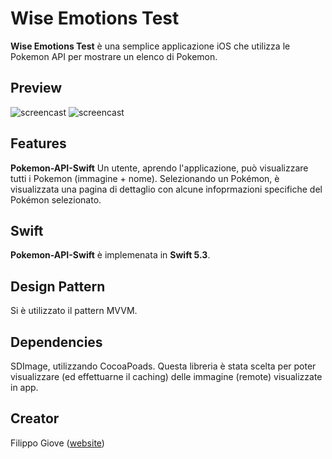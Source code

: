 # Wise Emotions Test

**Wise Emotions Test** è una semplice applicazione iOS che utilizza le Pokemon API per mostrare un elenco di Pokemon.
## Preview
![screencast](http://filippo-giove.com/public/image0.png)
![screencast](http://filippo-giove.com/public/image1.png)


## Features

**Pokemon-API-Swift**  Un utente, aprendo l'applicazione, può visualizzare tutti i Pokemon (immagine + nome). Selezionando un Pokémon, è visualizzata una pagina di dettaglio con alcune infoprmazioni specifiche del Pokémon selezionato.

## Swift
**Pokemon-API-Swift** è implemenata in **Swift 5.3**.

## Design Pattern
Si è utilizzato il pattern MVVM.

## Dependencies

SDImage, utilizzando CocoaPoads. Questa libreria è stata scelta per poter visualizzare (ed effettuarne il caching) delle immagine (remote) visualizzate in app.

## Creator

Filippo Giove ([website](http://filippo-giove.com))
